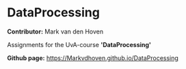 # DataProcessing

**Contributor:** Mark van den Hoven

Assignments for the UvA-course **'DataProcessing'**

**Github page:**  https://Markvdhoven.github.io/DataProcessing
